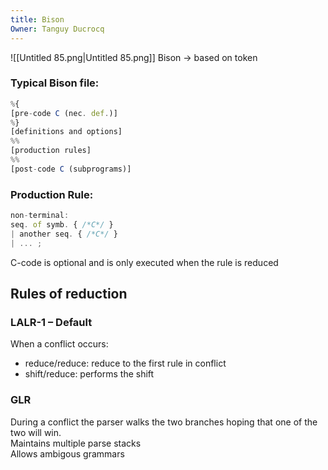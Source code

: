 ```yaml
---
title: Bison
Owner: Tanguy Ducrocq
---
```

![[Untitled 85.png|Untitled 85.png]]
Bison → based on token
### Typical Bison file:
```JavaScript
%{
[pre-code C (nec. def.)]
%}
[definitions and options]
%%
[production rules]
%%
[post-code C (subprograms)]
```
  
### Production Rule:
```JavaScript
non-terminal:
seq. of symb. { /*C*/ }
| another seq. { /*C*/ }
| ... ;
```
C-code is optional and is only executed when the rule is reduced
  
  
## Rules of reduction
### LALR-1 – Default
When a conflict occurs:  
- reduce/reduce: reduce to the first rule in conflict  
- shift/reduce: performs the shift
### GLR
During a conflict the parser walks the two branches hoping that one of the two will win.  
Maintains multiple parse stacks  
Allows ambigous grammars